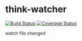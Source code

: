 # think-watcher
[![Build Status](https://travis-ci.org/thinkjs/think-watcher.svg?branch=master)](https://travis-ci.org/thinkjs/think-watcher)
[![Coverage Status](https://coveralls.io/repos/github/thinkjs/think-watcher/badge.svg?branch=master)](https://coveralls.io/github/thinkjs/think-watcher?branch=master)

watch file changed
